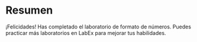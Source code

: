 # Resumen

¡Felicidades! Has completado el laboratorio de formato de números. Puedes practicar más laboratorios en LabEx para mejorar tus habilidades.

